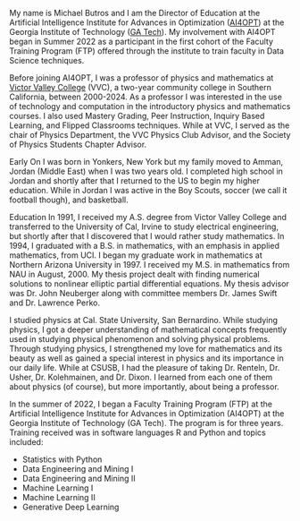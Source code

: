 My name is Michael Butros and I am the Director of Education at the Artificial Intelligence Institute for Advances in Optimization ([AI4OPT](https://ai4opt.org)) at the Georgia Institute of Technology ([GA Tech](https://www.gatech.edu)). My involvement with AI4OPT began in Summer 2022 as a participant in the first cohort of the Faculty Training Program (FTP) offered through the institute to train faculty in Data Science techniques.

Before joining AI4OPT, I was a professor of physics and mathematics at [Victor Valley College](http://www.vvc.edu) (VVC), a two-year community college in Southern California, between 2000-2024. As a professor I was interested in the use of technology and computation in the introductory physics and mathematics courses. I also used Mastery Grading, Peer Instruction, Inquiry Based Learning, and Flipped Classrooms techniques. While at VVC, I served as the chair of Physics Department, the VVC Physics Club Advisor, and the Society of Physics Students Chapter Advisor.

Early On
I was born in Yonkers, New York but my family moved to Amman, Jordan (Middle East) when I was two years old. I completed high school in Jordan and shortly after that I returned to the US to begin my higher education. While in Jordan I was active in the Boy Scouts, soccer (we call it football though), and basketball.

Education
In 1991, I received my A.S. degree from Victor Valley College and transferred to the University of Cal, Irvine to study electrical engineering, but shortly after that I discovered that I would rather study mathematics. In 1994, I graduated with a B.S. in mathematics, with an emphasis in applied mathematics, from UCI. I began my graduate work in mathematics at Northern Arizona University in 1997. I received my M.S. in mathematics from NAU in August, 2000. My thesis project dealt with finding numerical solutions to nonlinear elliptic partial differential equations. My thesis advisor was Dr. John Neuberger along with committee members Dr. James Swift and Dr. Lawrence Perko.

I studied physics at Cal. State University, San Bernardino. While studying physics, I got a deeper understanding of mathematical concepts frequently used in studying physical phenomenon and solving physical problems. Through studying physics, I strengthened my love for mathematics and its beauty as well as gained a special interest in physics and its importance in our daily life. While at CSUSB, I had the pleasure of taking Dr. Renteln, Dr. Usher, Dr. Kolehmainen, and Dr. Dixon. I learned from each one of them about physics (of course), but more importantly, about being a professor.

In the summer of 2022, I began a Faculty Training Program (FTP) at the Artificial Intelligence Institute for Advances in Optimization (AI4OPT) at the Georgia Institute of Technology (GA Tech). The program is for three years. Training received was in software languages R and Python and topics included:

- Statistics with Python
- Data Engineering and Mining I
- Data Engineering and Mining II
- Machine Learning I
- Machine Learning II
- Generative Deep Learning
